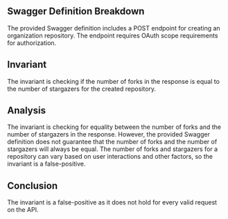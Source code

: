 ## Swagger Definition Breakdown

The provided Swagger definition includes a POST endpoint for creating an organization repository. The endpoint requires OAuth scope requirements for authorization.

## Invariant

The invariant is checking if the number of forks in the response is equal to the number of stargazers for the created repository.

## Analysis

The invariant is checking for equality between the number of forks and the number of stargazers in the response. However, the provided Swagger definition does not guarantee that the number of forks and the number of stargazers will always be equal. The number of forks and stargazers for a repository can vary based on user interactions and other factors, so the invariant is a false-positive.

## Conclusion

The invariant is a false-positive as it does not hold for every valid request on the API.
